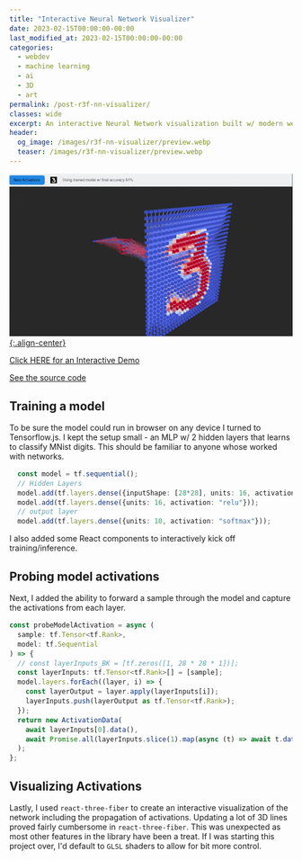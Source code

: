 ```yaml
---
title: "Interactive Neural Network Visualizer"
date: 2023-02-15T00:00:00-00:00
last_modified_at: 2023-02-15T00:00:00-00:00
categories:
  - webdev
  - machine learning
  - ai
  - 3D
  - art
permalink: /post-r3f-nn-visualizer/
classes: wide
excerpt: An interactive Neural Network visualization built w/ modern web technologies including tensorflow.js and react-three-fiber.
header:
  og_image: /images/r3f-nn-visualizer/preview.webp
  teaser: /images/r3f-nn-visualizer/preview.webp
---
```


[![](https://github.com/dcyoung/r3f-nn-visualizer/raw/dev/docs/capture.gif){:.align-center}](https://dcyoung.github.io/r3f-nn-visualizer/)

[Click HERE for an Interactive Demo](https://dcyoung.github.io/r3f-nn-visualizer/)

[See the source code](https://github.com/dcyoung/r3f-nn-visualizer)

## Training a model

To be sure the model could run in browser on any device I turned to Tensorflow.js. I kept the setup small - an MLP w/ 2 hidden layers that learns to classify MNist digits. This should be familiar to anyone whose worked with networks.

```ts
  const model = tf.sequential();
  // Hidden Layers
  model.add(tf.layers.dense({inputShape: [28*28], units: 16, activation: "relu"}));
  model.add(tf.layers.dense({units: 16, activation: "relu"}));
  // output layer
  model.add(tf.layers.dense({units: 10, activation: "softmax"}));
```

I also added some React components to interactively kick off training/inference.

## Probing model activations

Next, I added the ability to forward a sample through the model and capture the activations from each layer. 

```ts
const probeModelActivation = async (
  sample: tf.Tensor<tf.Rank>,
  model: tf.Sequential
) => {
  // const layerInputs_BK = [tf.zeros([1, 28 * 28 * 1])];
  const layerInputs: tf.Tensor<tf.Rank>[] = [sample];
  model.layers.forEach((layer, i) => {
    const layerOutput = layer.apply(layerInputs[i]);
    layerInputs.push(layerOutput as tf.Tensor<tf.Rank>);
  });
  return new ActivationData(
    await layerInputs[0].data(),
    await Promise.all(layerInputs.slice(1).map(async (t) => await t.data()))
  );
};
```

## Visualizing Activations

Lastly, I used `react-three-fiber` to create an interactive visualization of the network including the propagation of activations. Updating a lot of 3D lines proved fairly cumbersome in `react-three-fiber`. This was unexpected as most other features in the library have been a treat. If I was starting this project over, I'd default to `GLSL` shaders to allow for bit more control.
